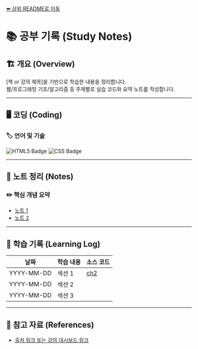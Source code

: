 [⬅️ 상위 README로 이동](../README.md)

# 📚 공부 기록 (Study Notes)

## 🏗 개요 (Overview)
[책 or 강의 제목]을 기반으로 학습한 내용을 정리합니다.  
웹/프로그래밍 기초/알고리즘 등 주제별로 실습 코드와 요약 노트를 작성합니다.

---

## 🖥️ 코딩 (Coding)
### 🏷 언어 및 기술

<!-- 필요에 따라 수정 -->
![HTML5 Badge](https://img.shields.io/badge/HTML5-E34F26?logo=html5&logoColor=fff&style=flat)
![CSS Badge](https://img.shields.io/badge/CSS-639?logo=css&logoColor=fff&style=flat)

---

## 📖 노트 정리 (Notes)
### ✏️ 핵심 개념 요약

- [노트 1](./note/파일명1.md)
- [노트 2](./note/파일명2.md)

---

## 📆 학습 기록 (Learning Log)


| 날짜 | 학습 내용 | 소스 코드 |
|------|----------|------|
| YYYY-MM-DD | 섹션 1 | [ch2](./code/) |
| YYYY-MM-DD | 섹션 2 |  |
| YYYY-MM-DD | 섹션 3 |  |

---

## 📌 참고 자료 (References)
- [출처 링크 또는 강의 대시보드 링크](https://example.com)
